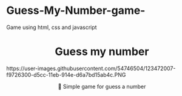 
# Guess-My-Number-game-
Game using html, css and javascript
<h1 align="center">Guess my number</h1>
<img>https://user-images.githubusercontent.com/54746504/123472007-f9726300-d5cc-11eb-914e-d6a7bd15ab4c.PNG</img>
<p align="center">🚀 Simple game for guess a number</p>
